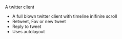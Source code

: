 A twitter client

- A full blown twitter client with timeline inifinire scroll
- Retweet, Fav or new tweet
- Reply to tweet
- Uses autolayout
